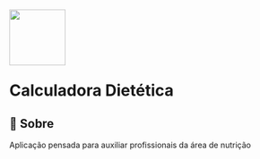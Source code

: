 
<h1>
    <div style="margin-: auto" id='img'><img style="width: 100px" src ='https://img.freepik.com/icones-gratis/calculadora_318-628913.jpg?w=2000'/></div>
    <p>Calculadora Dietética</p>
</h1>

## 📕 Sobre

Aplicação pensada para auxiliar profissionais da área de nutrição 




